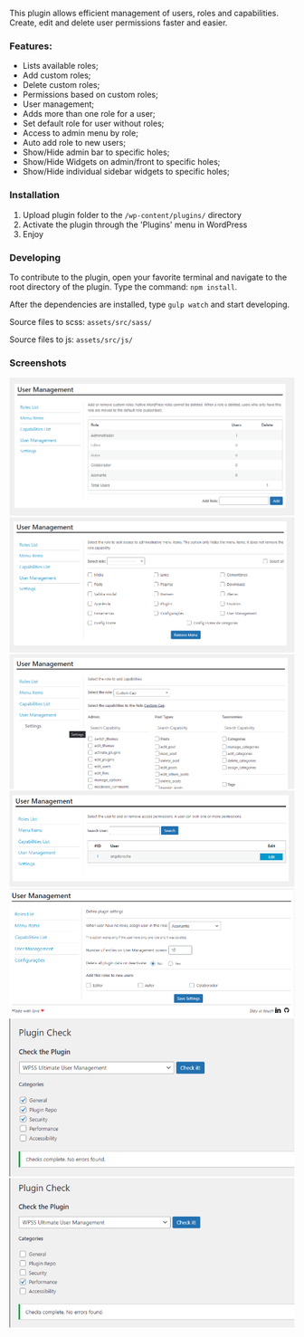 This plugin allows efficient management of users, roles and capabilities. Create, edit and delete user permissions faster and easier.

### Features:
- Lists available roles;
- Add custom roles;
- Delete custom roles;
- Permissions based on custom roles;
- User management;
- Adds more than one role for a user;
- Set default role for user without roles;
- Access to admin menu by role;
- Auto add role to new users;
- Show/Hide admin bar to specific holes;
- Show/Hide Widgets on admin/front to specific holes;
- Show/Hide individual sidebar widgets to specific holes;

### Installation
1. Upload plugin folder to the `/wp-content/plugins/` directory
2. Activate the plugin through the 'Plugins' menu in WordPress
3. Enjoy

### Developing
To contribute to the plugin, open your favorite terminal and navigate to the root directory of the plugin. 
Type the command: `npm install`.

After the dependencies are installed, type `gulp watch` and start developing.

Source files to scss: `assets/src/sass/`

Source files to js: `assets/src/js/`

### Screenshots
![Screen](./assets/screens/screenshot-1.png "Screen")
![Screen](./assets/screens/screenshot-2.png "Screen")
![Screen](./assets/screens/screenshot-3.png "Screen")
![Screen](./assets/screens/screenshot-4.png "Screen")
![Screen](./assets/screens/screenshot-5.png "Screen")
![Screen](./assets/screens/screenshot-6.png "Screen")
![Screen](./assets/screens/screenshot-7.png "Screen")
